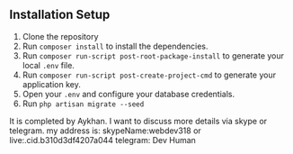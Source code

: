 ## Installation Setup

1. Clone the repository
2. Run `composer install` to install the dependencies.
3. Run `composer run-script post-root-package-install` to generate your local `.env` file.
4. Run `composer run-script post-create-project-cmd` to generate your application key.
5. Open your `.env` and configure your database credentials.
6. Run `php artisan migrate --seed`

It is completed by Aykhan.
I want to discuss more details via skype or telegram. my address is:
             skypeName:webdev318 or live:.cid.b310d3df4207a044
             telegram: Dev Human
